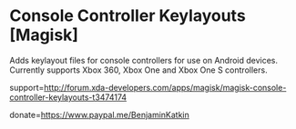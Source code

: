 # Console Controller Keylayouts [Magisk]

Adds keylayout files for console controllers for use on Android devices.
Currently supports Xbox 360, Xbox One and Xbox One S controllers.

support=http://forum.xda-developers.com/apps/magisk/magisk-console-controller-keylayouts-t3474174

donate=https://www.paypal.me/BenjaminKatkin
